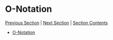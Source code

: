 # O-Notation <!-- omit in toc -->

[Previous Section][prev] | [Next Section][next] | [Section Contents][index]

[prev]: ../01introduction
[next]: ../03thetaomega
[index]: ../index

- [O-Notation](./01o-notation)
